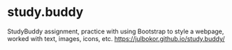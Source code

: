 # study.buddy
StudyBuddy assignment, practice with using Bootstrap to style a webpage, worked with text, images, icons, etc. 
https://julbokor.github.io/study.buddy/
